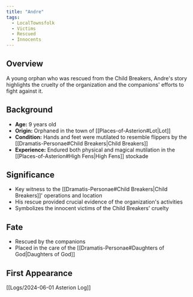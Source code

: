 ```yaml
---
title: "Andre"
tags:
  - LocalTownsfolk
  - Victims
  - Rescued
  - Innocents
---
```


## Overview
A young orphan who was rescued from the Child Breakers, Andre's story highlights the cruelty of the organization and the companions' efforts to fight against it.

## Background
- **Age:** 9 years old
- **Origin:** Orphaned in the town of [[Places-of-Asterion#Lot|Lot]]
- **Condition:** Hands and feet were mutilated to resemble flippers by the [[Dramatis-Personae#Child Breakers|Child Breakers]]
- **Experience:** Endured both physical and magical mutilation in the [[Places-of-Asterion#High Fens|High Fens]] stockade

## Significance
- Key witness to the [[Dramatis-Personae#Child Breakers|Child Breakers]]' operations and location
- His rescue provided crucial evidence of the organization's activities
- Symbolizes the innocent victims of the Child Breakers' cruelty

## Fate
- Rescued by the companions
- Placed in the care of the [[Dramatis-Personae#Daughters of God|Daughters of God]]

## First Appearance
[[Logs/2024-06-01 Asterion Log]]

